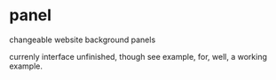# panel
changeable website background panels

currenly interface unfinished, though see example, for, well, a working example.
